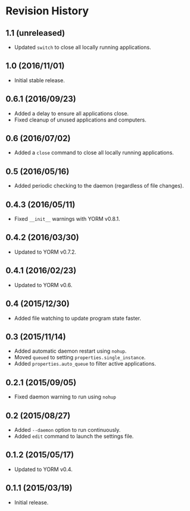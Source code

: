 # Revision History

## 1.1 (unreleased)

- Updated `switch` to close all locally running applications.

## 1.0 (2016/11/01)

- Initial stable release.

## 0.6.1 (2016/09/23)

- Added a delay to ensure all applications close.
- Fixed cleanup of unused applications and computers.

## 0.6 (2016/07/02)

- Added a `close` command to close all locally running applications.

## 0.5 (2016/05/16)

- Added periodic checking to the daemon (regardless of file changes).

## 0.4.3 (2016/05/11)

- Fixed `__init__` warnings with YORM v0.8.1.

## 0.4.2 (2016/03/30)

- Updated to YORM v0.7.2.

## 0.4.1 (2016/02/23)

- Updated to YORM v0.6.

## 0.4 (2015/12/30)

- Added file watching to update program state faster.

## 0.3 (2015/11/14)

- Added automatic daemon restart using `nohup`.
- Moved `queued` to setting `properties.single_instance`.
- Added `properties.auto_queue` to filter active applications.

## 0.2.1 (2015/09/05)

- Fixed daemon warning to run using `nohup`

## 0.2 (2015/08/27)

- Added `--daemon` option to run continuously.
- Added `edit` command to launch the settings file.

## 0.1.2 (2015/05/17)

- Updated to YORM v0.4.

## 0.1.1 (2015/03/19)

 - Initial release.
